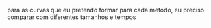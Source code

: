 para as curvas que eu pretendo formar para cada metodo, eu preciso comparar com diferentes tamanhos e tempos